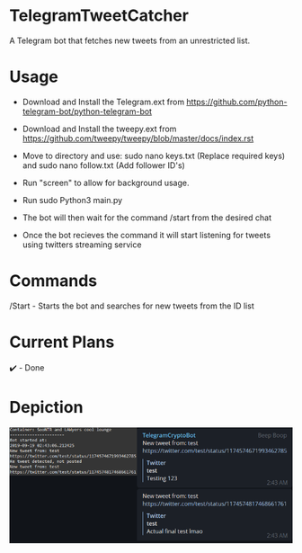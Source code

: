 # TelegramTweetCatcher
A Telegram bot that fetches new tweets from an unrestricted list.

# Usage 
- Download and Install the Telegram.ext from https://github.com/python-telegram-bot/python-telegram-bot

- Download and Install the tweepy.ext from https://github.com/tweepy/tweepy/blob/master/docs/index.rst

- Move to directory and use: sudo nano keys.txt (Replace required keys) and sudo nano follow.txt (Add follower ID's)

- Run "screen" to allow for background usage.

- Run sudo Python3 main.py

- The bot will then wait for the command /start from the desired chat

- Once the bot recieves the command it will start listening for tweets using twitters streaming service

# Commands
/Start - Starts the bot and searches for new tweets from the ID list

# Current Plans
:heavy_check_mark: - Done 

# Depiction
![alt text](Depiction.png)
